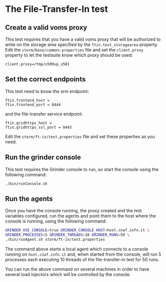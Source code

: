 # The File-Transfer-In test

## Create a valid voms proxy 

This test requires that you have a valid voms proxy
that will be authorized to write on the storage area
specified by the `ftin.test_storagearea` property. 
Edit the `storm/base/common.properties` file and set 
the `client.proxy` property to let the testsuite
know which proxy should be used:

```properties
client.proxy=/tmp/x509up_u501
```

## Set the correct endpoints

This test need to know the srm endpoint:

```properties
ftin.frontend_host = 
ftin.frontend_port = 8444
```

and the file-transfer service endpoint:

```properties
ftin.gridhttps_host = 
ftin.gridhttps_ssl_port = 8443
```

Edit the `storm/ft-in/test.properties` file and set 
these properties as you need.

## Run the grinder console

This test requires the Grinder console to run, so start
the console using the following command:

    ./bin/runConsole.sh

## Run the agents

Once you have the console running, the proxy created and 
the test variables configured, run the agents and point
them to the host where the console is running, using the
following command:

```bash
GRINDER_USE_CONSOLE=true GRINDER_CONSOLE_HOST=host.cnaf.infn.it \
GRINDER_PROCESSES=5 GRINDER_THREADS=10 GRINDER_RUNS=50 \
./bin/runAgent.sh storm/ft-in/test.properties
```

The command above starts a local agent which connects to a 
console running on `host.cnaf.infn.it` and, when started from
the console, will run 5 processes each executing 10 threads 
of the file-transfer-in test for 50 runs.

You can run the above command on several machines in order
to have several load injectors which will be controlled 
by the console.